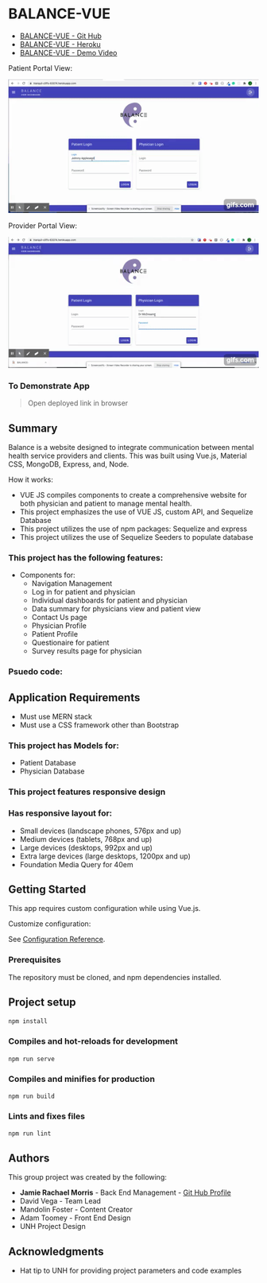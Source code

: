 # BALANCE-VUE


* [BALANCE-VUE - Git Hub](https://github.com/dvega920/BALANCE)
* [BALANCE-VUE - Heroku](https://tranquil-cliffs-63074.herokuapp.com/)
* [BALANCE-VUE - Demo Video](https://drive.google.com/file/d/1EUd0oUYkT08TKnxjbmqPDJ901ri62zKI/view)

Patient Portal View: 

![BALANCE-VUE-PATIENT - Demo](demo/Patient-gif.gif)

Provider Portal View: 

![BALANCE-VUE-PROVIDER - Demo](demo/Provider-gif.gif)


### To Demonstrate App
> Open deployed link in browser


## Summary

Balance is a website designed to integrate communication between mental health service providers and clients. This was built using Vue.js, Material CSS, MongoDB, Express, and, Node.

How it works: 

* VUE JS compiles components to create a comprehensive website for both physician and patient to manage mental health.
* This project emphasizes the use of VUE JS, custom API, and Sequelize Database
* This project utilizes the use of npm packages: Sequelize and express
* This project utilizes the use of Sequelize Seeders to populate database

### This project has the following features: 
* Components for: 
    * Navigation Management
    * Log in for patient and physician
    * Individual dashboards for patient and physician
    * Data summary for physicians view and patient view
    * Contact Us page
    * Physician Profile
    * Patient Profile
    * Questionaire for patient
    * Survey results page for physician

### Psuedo code:  
## Application Requirements
* Must use MERN stack
* Must use a CSS framework other than Bootstrap

### This project has Models for:
* Patient Database
* Physician Database

### This project features responsive design
### Has responsive layout for: 
* Small devices (landscape phones, 576px and up)
* Medium devices (tablets, 768px and up)
* Large devices (desktops, 992px and up)
* Extra large devices (large desktops, 1200px and up)
* Foundation Media Query for 40em


## Getting Started

This app requires custom configuration while using Vue.js. 

Customize configuration: 

See [Configuration Reference](https://cli.vuejs.org/config/).

### Prerequisites

The repository must be cloned, and npm dependencies installed. 

## Project setup
```
npm install
```

### Compiles and hot-reloads for development
```
npm run serve
```

### Compiles and minifies for production
```
npm run build
```

### Lints and fixes files
```
npm run lint
```
## Authors

This group project was created by the following: 

* **Jamie Rachael Morris**  - Back End Management - [Git Hub Profile](https://github.com/jamierachael)
* David Vega - Team Lead
* Mandolin Foster - Content Creator
* Adam Toomey - Front End Design
* UNH Project Design

## Acknowledgments

* Hat tip to UNH for providing project parameters and code examples


